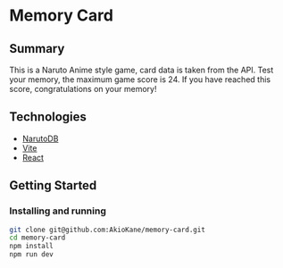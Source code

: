 # Memory Card

## Summary

This is a Naruto Anime style game, card data is taken from the API. Test your memory, the maximum game score is 24. If you have reached this score, congratulations on your memory!

## Technologies

- [NarutoDB](https://narutodb.xyz/)
- [Vite](https://vite.dev/)
- [React](https://react.dev/)

## Getting Started

### Installing and running

```bash
git clone git@github.com:AkioKane/memory-card.git
cd memory-card
npm install
npm run dev
```